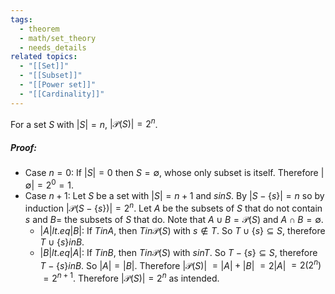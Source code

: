 ```yaml
---
tags:
  - theorem
  - math/set_theory
  - needs_details
related topics:
  - "[[Set]]"
  - "[[Subset]]"
  - "[[Power set]]"
  - "[[Cardinality]]"
---
```

For a set $S$ with $|S|=n$, $|\mathcal{P}(S)|=2^n$.
##### Proof:
- Case $n=0$:
	If $|S|=0$ then $S=\emptyset$, whose only subset is itself. Therefore $|\emptyset|=2^0=1$.
- Case $n+1$:
	Let $S$ be a set with $|S|=n+1$ and $s in S$. By $|S-\{s\}| = n$ so by induction $\big|\mathcal{P}(S-\{s\})\big| = 2^n$. Let $A$ be the subsets of $S$ that do not contain $s$ and $B=$ the subsets of $S$ that do. Note that $A\cup B=\mathcal{P}(S)$ and $A\cap B = \emptyset$.
	- $\big|A\big| lt.eq \big|B\big|$:
		If $T in A$, then $T in \mathcal{P}(S)$ with $s\notin T$. So $T \cup \{s\} \subseteq S$, therefore $T\cup \{s\} in B$.
	- $\big|B\big| lt.eq \big|A\big|$:
		If $T in B$, then $T in \mathcal{P}(S)$ with $s in T$. So $T - \{s\} \subseteq S$, therefore $T- \{s\} in B$.
	So $\big|A\big| = \big|B\big|$. Therefore $\big|\mathcal{P}(S)\big|$ $= \big|A\big| + \big|B\big|$ $=2 \big|A\big|$ $= 2 (2^n)$ $= 2^{n+1}$.
Therefore $|\mathcal{P}(S)|=2^n$ as intended.
